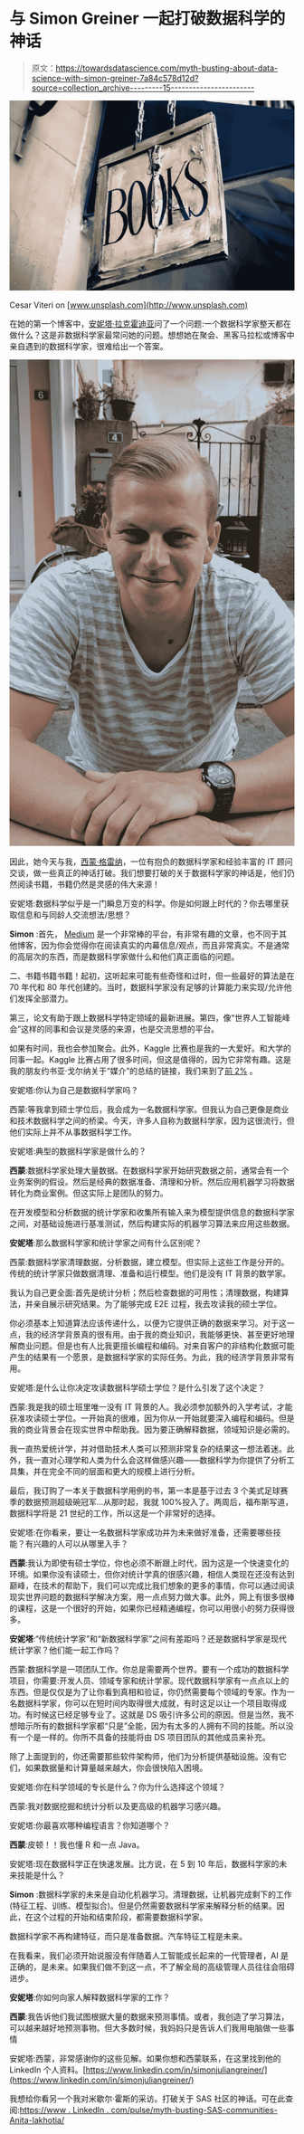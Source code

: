 # 与 Simon Greiner 一起打破数据科学的神话

> 原文：<https://towardsdatascience.com/myth-busting-about-data-science-with-simon-greiner-7a84c578d12d?source=collection_archive---------15----------------------->

![](img/690899bcf3b54dc2dcf16129da37e898.png)

Cesar Viteri on [www.unsplash.com](http://www.unsplash.com)

在她的第一个博客中，[安妮塔·拉克霍迪亚](https://www.linkedin.com/in/anitalakhotia/)问了一个问题:一个数据科学家整天都在做什么？这是非数据科学家最常问她的问题。想想她在聚会、黑客马拉松或博客中亲自遇到的数据科学家，很难给出一个答案。

![](img/016e4811eae2a4a879534ee733d1f29d.png)

因此，她今天与我，[西蒙·格雷纳](https://www.linkedin.com/in/simonjuliangreiner/)，一位有抱负的数据科学家和经验丰富的 IT 顾问交谈，做一些真正的神话打破。我们想要打破的关于数据科学家的神话是，他们仍然阅读书籍，书籍仍然是灵感的伟大来源！

安妮塔:数据科学似乎是一门瞬息万变的科学。你是如何跟上时代的？你去哪里获取信息和与同龄人交流想法/思想？

**Simon** :首先， [Medium](https://medium.com/) 是一个非常棒的平台，有非常有趣的文章，也不同于其他博客，因为你会觉得你在阅读真实的内幕信息/观点，而且非常真实。不是通常的高层次的东西，而是数据科学家做什么和他们真正面临的问题。

二、书籍书籍书籍！起初，这听起来可能有些奇怪和过时，但一些最好的算法是在 70 年代和 80 年代创建的。当时，数据科学家没有足够的计算能力来实现/允许他们发挥全部潜力。

第三，论文有助于跟上数据科学特定领域的最新进展。第四，像“世界人工智能峰会”这样的同事和会议是灵感的来源，也是交流思想的平台。

如果有时间，我也会参加聚会。此外，Kaggle 比赛也是我的一大爱好。和大学的同事一起。Kaggle 比赛占用了很多时间，但这是值得的，因为它非常有趣。这是我的朋友约书亚·戈尔纳关于“媒介”的总结的链接，我们来到了[前 2%](https://medium.com/@jgoerner/lessons-learned-from-driving-march-mad-3b0bf8c5fba9) 。

安妮塔:你认为自己是数据科学家吗？

西蒙:等我拿到硕士学位后，我会成为一名数据科学家。但我认为自己更像是商业和技术数据科学之间的桥梁。今天，许多人自称为数据科学家，因为这很流行，但他们实际上并不从事数据科学工作。

安妮塔:典型的数据科学家是做什么的？

**西蒙**:数据科学家处理大量数据。在数据科学家开始研究数据之前，通常会有一个业务案例的假设。然后是经典的数据准备、清理和分析。然后应用机器学习将数据转化为商业案例。但这实际上是团队的努力。

在开发模型和分析数据的统计学家和收集所有输入来为模型提供信息的数据科学家之间，对基础设施进行基准测试，然后构建实际的机器学习算法来应用这些数据。

**安妮塔**:那么数据科学家和统计学家之间有什么区别呢？

西蒙:数据科学家清理数据，分析数据，建立模型。但实际上这些工作是分开的。传统的统计学家只做数据清理、准备和运行模型。他们是没有 IT 背景的数学家。

我认为自己更全面:首先是统计分析；然后检查数据的可用性；清理数据，构建算法，并亲自展示研究结果。为了能够完成 E2E 过程，我去攻读我的硕士学位。

你必须基本上知道算法应该传递什么，以便为它提供正确的数据来学习。对于这一点，我的经济学背景真的很有用。由于我的商业知识，我能够更快、甚至更好地理解商业问题。但是也有人比我更擅长编程和编码。对来自客户的非结构化数据可能产生的结果有一个愿景，是数据科学家的实际任务。为此，我的经济学背景非常有用。

安妮塔:是什么让你决定攻读数据科学硕士学位？是什么引发了这个决定？

西蒙:我是我的硕士班里唯一没有 IT 背景的人。我必须参加额外的入学考试，才能获准攻读硕士学位。一开始真的很难，因为你从一开始就要深入编程和编码。但是我的商业背景会在现实世界中帮助我。因为要正确解释数据，领域知识是必需的。

我一直热爱统计学，并对借助技术人类可以预测非常复杂的结果这一想法着迷。此外，我一直对心理学和人类为什么会这样做感兴趣——数据科学为你提供了分析工具集，并在完全不同的层面和更大的规模上进行分析。

最后，我订购了一本关于数据科学用例的书，第一本是基于过去 3 个美式足球赛季的数据预测超级碗冠军…从那时起，我就 100%投入了。两周后，福布斯写道，数据科学将是 21 世纪的工作，所以这是一个非常好的选择。

安妮塔:在你看来，要让一名数据科学家成功并为未来做好准备，还需要哪些技能？有兴趣的人可以从哪里入手？

**西蒙**:我认为即使有硕士学位，你也必须不断跟上时代，因为这是一个快速变化的环境。如果你没有读硕士，但你对统计学真的很感兴趣，相信人类现在还没有达到巅峰，在技术的帮助下，我们可以完成比我们想象的更多的事情，你可以通过阅读现实世界问题的数据科学解决方案，用一点点努力做大事。此外，网上有很多很棒的课程，这是一个很好的开始，如果你已经精通编程，你可以用很小的努力获得很多。

**安妮塔**:“传统统计学家”和“新数据科学家”之间有差距吗？还是数据科学家是现代统计学家？他们能一起工作吗？

西蒙:数据科学是一项团队工作。你总是需要两个世界。要有一个成功的数据科学项目，你需要:开发人员、领域专家和统计学家。现代数据科学家有一点点以上的东西。但是仅仅是为了让你看到真相和验证，你仍然需要每个领域的专家。作为一名数据科学家，你可以在短时间内取得很大成就，有时这足以让一个项目取得成功。有时候这已经足够专业了。这就是 DS 吸引许多公司的原因。但是当然，我不想暗示所有的数据科学家都“只是”全能，因为有太多的人拥有不同的技能。所以没有一个是一样的。你所不具备的技能将由 DS 项目团队的其他成员来补充。

除了上面提到的，你还需要那些软件架构师，他们为分析提供基础设施。没有它们，如果数据量和计算量越来越大，你会很快陷入困境。

安妮塔:你在科学领域的专长是什么？你为什么选择这个领域？

西蒙:我对数据挖掘和统计分析以及更高级的机器学习感兴趣。

安妮塔:你最喜欢哪种编程语言？你知道哪个？

**西蒙**:皮顿！！我也懂 R 和一点 Java。

安妮塔:现在数据科学正在快速发展。比方说，在 5 到 10 年后，数据科学家的未来技能是什么？

**Simon** :数据科学家的未来是自动化机器学习。清理数据，让机器完成剩下的工作(特征工程、训练、模型拟合)。但是仍然需要数据科学家来解释分析的结果。因此，在这个过程的开始和结束阶段，都需要数据科学家。

数据科学家不再构建特征，而只是准备数据。汽车特征工程是未来。

在我看来，我们必须开始说服没有伴随着人工智能成长起来的一代管理者，AI 是正确的，是未来。如果我们做不到这一点，不了解全局的高级管理人员往往会阻碍进步。

**安妮塔**:你如何向家人解释数据科学家的工作？

**西蒙**:我告诉他们我试图根据大量的数据来预测事情。或者，我创造了学习算法，可以越来越好地预测事物。但大多数时候，我妈妈只是告诉人们我用电脑做一些事情

安妮塔:西蒙，非常感谢你的这些见解。如果你想和西蒙联系，在这里找到他的 LinkedIn 个人资料。[https://www.linkedin.com/in/simonjuliangreiner/](https://www.linkedin.com/in/simonjuliangreiner/)

我想给你看另一个我对米歇尔·霍斯的采访。打破关于 SAS 社区的神话。可在此查阅:[https://www . LinkedIn . com/pulse/myth-busting-SAS-communities-Anita-lakhotia/](https://www.linkedin.com/pulse/myth-busting-sas-communities-anita-lakhotia/)